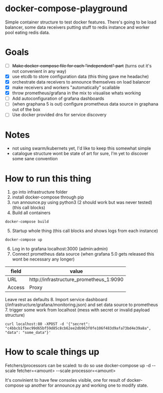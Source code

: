 # docker-compose-playground
Simple container structure to test docker features. There's going to be load balancer, some data receivers putting stuff to redis instance and worker pool eating redis data.

# Goals
- [ ] ~~Make docker-compose file for each "independent" part~~ (turns out it's not convenient in any way)
- [X] use etcdb to store configuration data (this thing gave me headache)
- [X] orchestrate data receivers to announce themselves on load balancer
- [X] make receivers and workers "automatically" scallable
- [X] throw prometheus/grafana in the mix to visualise whats working
- [ ] Add autoconfiguration of grafana dashboards
- [ ] \(when graphana 5 is out) configure prometheus data source in graphana out of the box
- [ ] Use docker provided dns for service discovery

# Notes
- not using swarm/kubernets yet, I'd like to keep this somewhat simple
- catalogue structure wont be state of art for sure, I'm yet to discover some sane convention

# How to run this thing
1. go into infrastructure folder
2. install docker-compose through pip
3. run announce.py using python3 (2 should work but was never tested) (this call blocks)
4. Build all containers
```
docker-compose build
```
5. Startup whole thing (this call blocks and shows logs from each instance)
```
docker-compose up
```
6. Log in to grafana localhost:3000 (admin:admin)
7. Connect prometheus data source (when grafana 5.0 gets released this wont be necessary any longer)

| field  | value                                   |
| ------ | --------------------------------------- |
| URL    | http://infrastructure_prometheus_1:9090 |
| Access | Proxy                                   |

Leave rest as defaults
8. Import service dashboard (/infrastructure/grafana/monitoring.json) and set data source to prometheus
7. trigger some work from localhost (mess with secret or invalid payload structure)
```
curl localhost:80 -XPOST -d '{"secret": "c4bbcb1fbec99d65bf59d85c8cb62ee2db963f0fe106f483d9afa73bd4e39a8a", "data": "some_data"}'
```

# How to scale things up
Fetchers/processors can be scaled: to do so use
docker-compose up -d --scale fetcher=\<amount\> --scale processor=\<amount\>

It's convinient to have few consoles visible, one for result of docker-compose up another for announce.py and working one to modify state.
